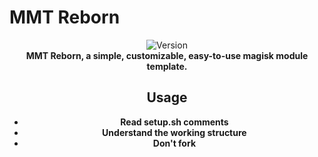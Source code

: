 # MMT Reborn

<div align="center">
  <!-- Version -->
    <img src="https://img.shields.io/badge/Version-v1.5-blue.svg?longCache=true&style=popout-square"
      alt="Version" />

<div align="center">
  <strong>MMT Reborn, a simple, customizable, easy-to-use magisk module template.
</div>

## Usage
- Read setup.sh comments
- Understand the working structure
- Don't fork
